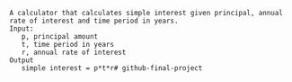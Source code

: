     A calculator that calculates simple interest given principal, annual rate of interest and time period in years.
    Input:
       p, principal amount
       t, time period in years
       r, annual rate of interest
    Output
       simple interest = p*t*r# github-final-project
